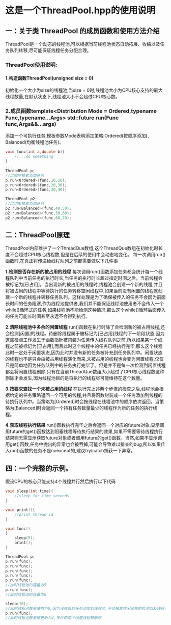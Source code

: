 # 这是一个ThreadPool.hpp的使用说明

## 一：关于类 ThreadPool 的成员函数和使用方法介绍
ThreadPool是一个动态的线程池,可以根据当前线程池状态自动拓展、收缩以及任务队列转移,尽可能保证线程任务分配合理。 <br />

### ThreadPool使用说明:<br />

#### 1.构造函数ThreadPool(unsigned size = 0)
初始化一个大小为size的线程池,当size = 0时,线程池大小为CPU核心支持的最大线程数量,在默认状态下,线程池大小不会超过CPU核心数。<br />

### 2.成员函数template<Distribution Mode = Ordered,typename Func,typename...Args> std::future<ReturnType> run(Func func,Args&&...args)
添加一个可执行任务,模板参数Mode表明添加策略:Ordered(按顺序添加)、Balanced(均衡线程池任务)。
```c++
void func(int a,double b){
    //...do something
}
...
ThreadPool p;
//以顺序模式添加任务
p.run<Ordered>(func,10,20);
p.run<Ordered>(func,20,30);
p.run<Ordered>(func,30,40);

ThreadPool p2;
//以均衡模式添加任务
p2.run<Balanced>(func,40,50);
p2.run<Balanced>(func,50,60);
p2.run<Balanced>(func,60,70);
```

## 二：ThreadPool原理

ThreadPool内部维护了一个ThreadQue数组,这个ThreadQue数组在初始化时长度不会超过CPU核心线程数,但是在后续的使用中会动态地变化。
每一次调用run()函数时,在真正将传递给线程队列之前都需要做以下几件事

**1.检测是否存在新的被占用的线程**
每次调用run()函数添加任务都会统计每一个线程队列中当前任务的执行时长,当任务的执行时长超过指定时间之后，当前线程会被标记为[已占用]。当出现新的被占用的线程时,线程池会创建一个新的线程,并且将被占用的线程中等待执行的任务转移空闲线程中,如果当前没有闲置的线程就创建一个新的线程并转移任务队列。这样处理是为了确保被传入的任务不会因为前面长时间的任务阻塞,作为线程池提供者,我们并不能保证线程池使用者不会传入一个while()循环式的任务,如果线程池不能检测这种情况,那么这个while()循环后面传入的任务可能长时间甚至永远不会得到执行。

**2.清除线程池中多余的闲置线程**
run()函数在执行时除了会检测新的被占用线程,还会检测[闲置]的线程。待删除线程属于被标记为[已占用]线程的下一阶段状态,因为这些检测工作发生于函数指针被包装为任务传入线程队列之前,所以如果某一个线程之前被标记为[已占用],而且此时这个线程中的任务已经执行完毕,那么这个线程此时一定处于闲置状态,因为此时并没有新的任务被补充到任务队列中。闲置状态的线程也不是只会由被占用线程演化而来,未被占用的线程也会变为闲置线程,仅仅只是简单地因为任务队列中的任务执行完毕了。但是并不是每一次检测到闲置线程都会将闲置线程删除,只有在当前ThreadQue数组大小超过了CPU核心线程数这种删除才会发生,因为线程池目的是将执行的线程尽可能维持在这个数量。

**3.按要求查找一个未被占用的线程**
在执行完上述两个步骤的检查之后,线程池会根据给定的任务策略返回一个可用的线程,并且将函数封装成一个任务添加到线程的待执行队列中。当策略为[Ordered]时会按线程在线程池中的顺序依次返回。当策略为[Balanced]时会返回一个持有任务数量最少的线程作为新的任务的执行线程。

**4.获取线程执行结果**
run()函数执行完毕之后会返回一个对应的future对象,显示调用future的get()函数达到阻塞线程等待执行结果的效果,如果不需要等待线程执行结果则无需显示获取future对象或者调用future的get()函数。当然,如果不显示调用get()函数,任务中抛出的异常也会被吞掉,可能会导致难以排查的bug,所以如果传入run()函数的任务不是noexcept的,建议try/catch捕获一下异常。

## 四：一个完整的示例。
假设CPU的核心只能支持4个线程并行然后执行以下代码
```c++
void sleep(int time){
    //sleep for time seconds
}

void print(){
    //print thread id
}

void func()
{
    sleep(5);
    print();
}

ThreadPool p;
p.run(func);
p.run(func);
p.run(func);
p.run(func);
p.run(func);
//此时线程池的容量为5
p.run(func);
//此时线程池的容量为6

sleep(10);
//此时线程池数量依然为6,因为没有新的任务添加到线程池,不会触发空闲线程的检测以及线程池的更新
p.run(func);
//此时线程池数量被更新为4,多余的两个闲置线程被删除
```
